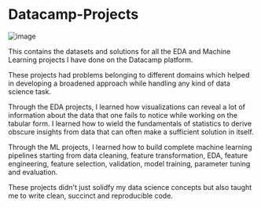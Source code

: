 # Datacamp-Projects
![image](https://user-images.githubusercontent.com/61198990/139827602-8dfba560-b3bb-4115-94e5-0ce8ba01b0b2.png)

This contains the datasets and solutions for all the EDA and Machine Learning projects I have done on the Datacamp platform. 

These projects had problems belonging to different domains which helped in developing a broadened approach while handling any kind of data science task.

Through the EDA projects, I learned how visualizations can reveal a lot of information about the data that one fails to notice while working on the tabular form. 
I learned how to wield the fundamentals of statistics to derive obscure insights from data that can often make a sufficient solution in itself.

Through the ML projects, I learned how to build complete machine learning pipelines starting from data cleaning, feature transformation, EDA, 
feature engineering, feature selection, validation, model training, parameter tuning and evaluation.

These projects didn't just solidfy my data science concepts but also taught me to write clean, succinct and reproducible code.
